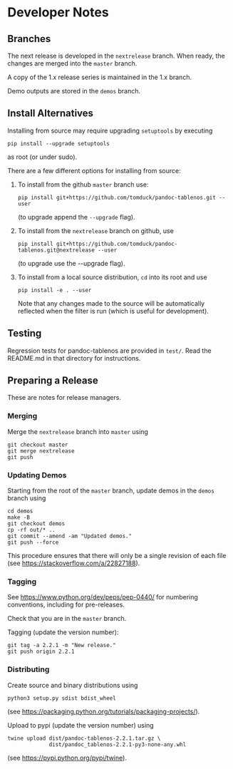
Developer Notes
===============
    
Branches
--------

The next release is developed in the `nextrelease` branch.  When ready, the changes are merged into the `master` branch.

A copy of the 1.x release series is maintained in the 1.x branch.

Demo outputs are stored in the `demos` branch.


Install Alternatives
--------------------

Installing from source may require upgrading `setuptools` by executing

    pip install --upgrade setuptools

as root (or under sudo).

There are a few different options for installing from source:
    
1) To install from the github `master` branch use:

       pip install git+https://github.com/tomduck/pandoc-tablenos.git --user

   (to upgrade append the `--upgrade` flag).

2) To install from the `nextrelease` branch on github, use

       pip install git+https://github.com/tomduck/pandoc-tablenos.git@nextrelease --user

   (to upgrade use the --upgrade flag).

3) To install from a local source distribution, `cd` into its root
   and use

       pip install -e . --user

   Note that any changes made to the source will be automatically
   reflected when the filter is run (which is useful for development).


Testing
-------

Regression tests for pandoc-tablenos are provided in `test/`.  Read the README.md in that directory for instructions.


Preparing a Release
-------------------

These are notes for release managers.


### Merging ####

Merge the `nextrelease` branch into `master` using

    git checkout master
    git merge nextrelease
    git push


### Updating Demos ###

Starting from the root of the `master` branch, update demos in the `demos` branch using

    cd demos
    make -B
    git checkout demos
    cp -rf out/* ..
    git commit --amend -am "Updated demos."
    git push --force

This procedure ensures that there will only be a single revision of each file (see https://stackoverflow.com/a/22827188).


### Tagging ###

See https://www.python.org/dev/peps/pep-0440/ for numbering conventions, including for pre-releases.

Check that you are in the `master` branch.

Tagging  (update the version number):

    git tag -a 2.2.1 -m "New release."
    git push origin 2.2.1


### Distributing ###

Create source and binary distributions using

    python3 setup.py sdist bdist_wheel

(see https://packaging.python.org/tutorials/packaging-projects/).
    
Upload to pypi (update the version number) using

    twine upload dist/pandoc-tablenos-2.2.1.tar.gz \
                 dist/pandoc_tablenos-2.2.1-py3-none-any.whl

(see https://pypi.python.org/pypi/twine).
